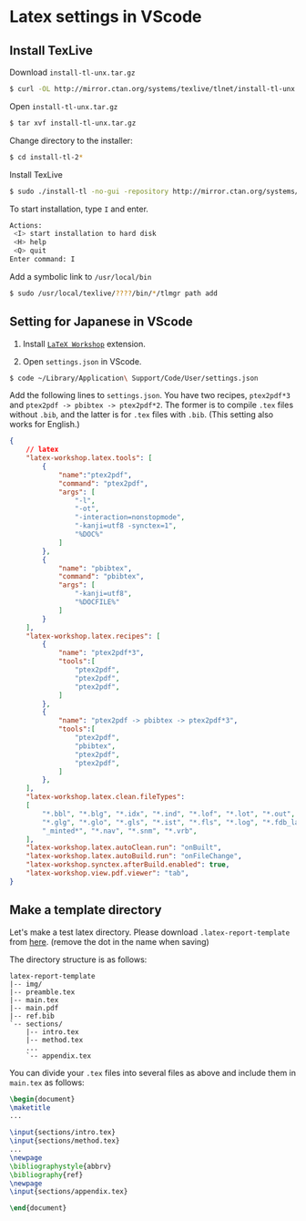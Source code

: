 # Latex settings in VScode

## Install TexLive

Download `install-tl-unx.tar.gz`
```zsh
$ curl -OL http://mirror.ctan.org/systems/texlive/tlnet/install-tl-unx.tar.gz
```

Open `install-tl-unx.tar.gz`
```zsh
$ tar xvf install-tl-unx.tar.gz
```

Change directory to the installer:
```zsh
$ cd install-tl-2*
```

Install TexLive
```zsh
$ sudo ./install-tl -no-gui -repository http://mirror.ctan.org/systems/texlive/tlnet/
```

To start installation, type `I` and enter.
```zsh
Actions:
 <I> start installation to hard disk
 <H> help
 <Q> quit
Enter command: I
```

Add a symbolic link to `/usr/local/bin`
```zsh
$ sudo /usr/local/texlive/????/bin/*/tlmgr path add
```

## Setting for Japanese in VScode

1. Install [`LaTeX Workshop`](https://marketplace.visualstudio.com/items?itemName=James-Yu.latex-workshop) extension.

2. Open `settings.json` in VScode.
```zsh
$ code ~/Library/Application\ Support/Code/User/settings.json
```

Add the following lines to `settings.json`.
You have two recipes, `ptex2pdf*3` and `ptex2pdf -> pbibtex -> ptex2pdf*2`. The former is to compile `.tex` files without `.bib`, and the latter is for `.tex` files with `.bib`. (This setting also works for English.)
```json
{
    // latex
    "latex-workshop.latex.tools": [
        {
            "name":"ptex2pdf",
            "command": "ptex2pdf",
            "args": [
                "-l",
                "-ot",
                "-interaction=nonstopmode",
                "-kanji=utf8 -synctex=1",
                "%DOC%"
            ]
        },
        {
            "name": "pbibtex",
            "command": "pbibtex",
            "args": [
                "-kanji=utf8",
                "%DOCFILE%"
            ]
        }
    ],
    "latex-workshop.latex.recipes": [
        {
            "name": "ptex2pdf*3",
            "tools":[
                "ptex2pdf",
                "ptex2pdf",
                "ptex2pdf",
            ]
        },
        {
            "name": "ptex2pdf -> pbibtex -> ptex2pdf*3",
            "tools":[
                "ptex2pdf",
                "pbibtex",
                "ptex2pdf",
                "ptex2pdf",
            ]
        },
    ],
    "latex-workshop.latex.clean.fileTypes":
    [
        "*.bbl", "*.blg", "*.idx", "*.ind", "*.lof", "*.lot", "*.out", "*.toc", "*.acn", "*.acr", "*.alg",
        "*.glg", "*.glo", "*.gls", "*.ist", "*.fls", "*.log", "*.fdb_latexmk", "*.synctex.gz",
        "_minted*", "*.nav", "*.snm", "*.vrb",
    ],
    "latex-workshop.latex.autoClean.run": "onBuilt",
    "latex-workshop.latex.autoBuild.run": "onFileChange",
    "latex-workshop.synctex.afterBuild.enabled": true,
    "latex-workshop.view.pdf.viewer": "tab",
}
```


## Make a template directory
Let's make a test latex directory. Please download `.latex-report-template` from [here](https://github.com/kkensuke/setting/tree/main/.home). (remove the dot in the name when saving)

The directory structure is as follows:
```
latex-report-template
|-- img/
|-- preamble.tex
|-- main.tex
|-- main.pdf
|-- ref.bib
`-- sections/
    |-- intro.tex
    |-- method.tex
    ...
    `-- appendix.tex
```

You can divide your `.tex` files into several files as above and include them in `main.tex` as follows:
```latex
\begin{document}
\maketitle
...

\input{sections/intro.tex}
\input{sections/method.tex}
...
\newpage
\bibliographystyle{abbrv}
\bibliography{ref}
\newpage
\input{sections/appendix.tex}

\end{document}
```